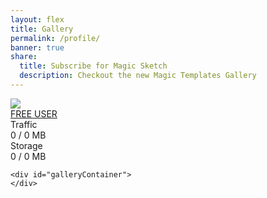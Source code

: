 ```yaml
---
layout: flex
title: Gallery
permalink: /profile/
banner: true
share:
  title: Subscribe for Magic Sketch
  description: Checkout the new Magic Templates Gallery
---
```


<link rel="stylesheet" type="text/css" href="/css/gallery.css" media="screen" />

<script>
	var inapp = false;
	$( document ).ready(function() {

		function getParameterByName(name, url) {
		    if (!url) url = window.location.href;
		    name = name.replace(/[\[\]]/g, "\\$&");
		    var regex = new RegExp("[?&]" + name + "(=([^&#]*)|&|#|$)"),
		        results = regex.exec(url);
		    if (!results) return null;
		    if (!results[2]) return '';
		    return decodeURIComponent(results[2].replace(/\+/g, " "));
		}

		function createGalleryGrid(item){
			var row = $('<div>').addClass('col-4 col gallery-preview');
			var loader = $('<div>').addClass('loader').append($('<div>').addClass('spin').append($('<i>').addClass('fa fa-spinner fa-spin fa-3x fa-fw'))).hide().appendTo(row);
			var image = $('<img>').appendTo(row);

			console.log(item);

			if(item === undefined){
				row.addClass('nothing');
			}else{
				image.attr('src', item.preview);

				row.click(function(e){
					loader.show();

					window.location.href = item.data;
					// console.log('download ' + item.data);

					setTimeout(function(){
						loader.hide();
					}, 5000);
				});
			}

			return row;
		}

		function createTemplatesDisplay(list){
			var container = $('#galleryContainer');
			var index = 0;

			while(index < list.length){
				var row = $('<div>').addClass('gallery-row flex').appendTo(container);
				for(;;index++){
					row.append(createGalleryGrid(list[index]));
					if((index+1)%3 == 0 && index != 0){
						break;
					}
				}
				$('<div>').addClass('clear').appendTo(row);

				index++;
			}

			$('.global-loader').remove();
		}

		function getTemplates(){
			$.ajax({
				url: '{{ site.apigateway[jekyll.environment].url }}/mytemplate',
				method: 'GET',
				headers: {
					'X-Access-Token': Cookies.get('t'),
					'X-Refresh-Token': Cookies.get('rt'),
				},
				success: function (data) {
					createTemplatesDisplay(data);
				},
				error: function (error) {
					console.log('error', error);
				}
			});
		}

		function setupProfile(user){
			var totalStorage = user.customData.freeStorage + user.customData.cloudStorage;
			var storagePercent = user.customData.cloudUsage / totalStorage * 100;
			var trafficPercent = user.customData.trafficUsage / user.customData.trafficLimit * 100;

			var storageUsage = "";
			var storageTotal = "";
			var trafficUsage = "";
			var trafficTotal = "";

			if(user.customData.trafficLimit > 1000000000){
				trafficTotal = (user.customData.trafficLimit/1000000000)+" GB";
				trafficUsage = (user.customData.trafficUsage/1000000000);
			}else{
				trafficTotal = (user.customData.trafficLimit/1000000)+" MB";
				trafficUsage = (user.customData.trafficUsage/1000000);
			}

			if(totalStorage > 1000000000){
				storageTotal = (totalStorage/1000000000)+" GB";
				storageUsage = Math.round(user.customData.cloudUsage/1000000000 * 100) / 100;
			}else{
				storageTotal = (totalStorage/1000000)+" MB";
				storageUsage = Math.round(user.customData.cloudUsage/1000000 * 100) / 100;
			}

			if(trafficPercent > 100){
				trafficPercent = 100;
				trafficFull = true;
				$("#trafficUsageBar").addClass('full');
			}
			if(storagePercent > 100){
				storagePercent = 100;
				$("#storageUsageBar").addClass('full');
			}


			$('#nameDisplay').html(user.fullName);
			$('#planDisplay').html(user.customData.userType);

			$("#trafficUsageDisplay").html(trafficUsage);
			$("#trafficLimitDisplay").html(trafficTotal);
			$("#trafficUsageBar").attr('style', 'width:'+trafficPercent+'%');
			$("#storageUsageDisplay").html(storageUsage);
			$("#storageLimitDisplay").html(storageTotal);
			$("#storageUsageBar").attr('style', 'width:'+storagePercent+'%');

			if(inapp){
				$('#nameDisplay').attr('href', $('#nameDisplay').attr('href')+'?inapp');
				$('#planDisplay').attr('href', $('#planDisplay').attr('href')+'?inapp');
			}

			getTemplates();
		}

		if(getParameterByName('inapp') != null){
			$('.flex-center.mb2').hide();
			$('.site-header').hide();
			$('.site-footer').hide();

			inapp = true;
		}

		console.log(Cookies.get('t'));
		console.log(Cookies.get('rt'));

		$.ajax({
			url: '{{ site.apigateway[jekyll.environment].url }}/user',
			data: {
				email: Cookies.get('userEmail')
			},
			headers: {
				'X-Access-Token': Cookies.get('t'),
				'X-Refresh-Token': Cookies.get('rt'),
			},
			method: 'GET',
			complete: function(json){
			},
			success: function(json){
				console.log(json);

				if(json.email === undefined){
					window.location = '/login' + (inapp?'?inapp':'');
				}else{
					setupProfile(json);
				}
			},
			error: function(json){
				window.location = '/login' + (inapp?'?inapp':'');
			}
		});

	  });

</script>

<div class="loader global-loader">
	<div class="spin">
		<i class="fa fa-spinner fa-spin fa-3x fa-fw"></i>
	</div>
</div>
<div class="profile-content">
	<div class="profile-row flex">
		<div class="col-4 col info-content">
			<div class="profile-pic-info col"><img src="/images/arjen.jpg" /></div>
			<div class="user-info col">
				<div class="user-info-content thin-text">
					<a href="/plan" id="nameDisplay"></a>
					<div class="plan-info"><a href="/plan" id="planDisplay">FREE USER</a></div>
				</div>
			</div>
		</div>
		<div class="col-4 col usage-field info-content">
			<div class="info-content-wrap thin-text">
				<div class="col">Traffic</div><div class="col-right"><span id="trafficUsageDisplay">0</span> / <span id="trafficLimitDisplay">0 MB</span></div>
				<div class="clear"></div>
				<div class="bar"><div class="usage-bar traffic" style="width:0" id="trafficUsageBar"></div></div>
			</div>
		</div>
		<div class="col-4 col usage-field info-content">
			<div class="info-content-wrap thin-text">
				<div class="col">Storage</div><div class="col-right"><span id="storageUsageDisplay">0</span> / <span id="storageLimitDisplay">0 MB</span></div>
				<div class="clear"></div>
				<div class="bar"><div class="usage-bar storage" style="width:0" id="storageUsageBar"></div></div>
			</div>
		</div>
		<div class="clear"></div>
	</div>

	<div id="galleryContainer">
	</div>

</div>
